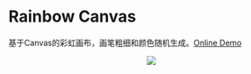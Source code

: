 # Rainbow Canvas

基于Canvas的彩虹画布，画笔粗细和颜色随机生成。[Online Demo](https://dingdingbai.github.io/rainbow-canvas/)

<p align="center">
​  <img src="http://ww1.sinaimg.cn/large/9bd18299gy1fh4l3goxs2g20hs08w0zh">
</P>
